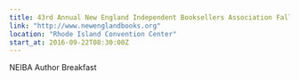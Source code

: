 ```yaml
---
title: 43rd Annual New England Independent Booksellers Association Fall Conference
link: "http://www.newenglandbooks.org"
location: "Rhode Island Convention Center"
start_at: 2016-09-22T08:30:00Z 
---
```

NEIBA Author Breakfast






